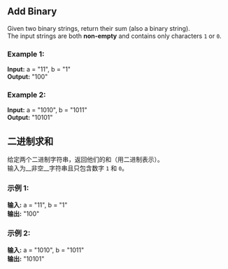 ##  Add Binary
Given two binary strings, return their sum (also a binary string).  
The input strings are both __non-empty__ and contains only characters <code>1</code> or <code>0</code>.
### Example 1:
__Input:__ a = "11", b = "1"  
__Output:__ "100"  
### Example 2:
__Input:__ a = "1010", b = "1011"  
__Output:__ "10101"  
## 二进制求和
给定两个二进制字符串，返回他们的和（用二进制表示）。  
输入为__非空__字符串且只包含数字 <code>1</code> 和 <code>0</code>。
### 示例 1:
__输入:__ a = "11", b = "1"  
__输出:__ "100"  
### 示例 2:
__输入:__ a = "1010", b = "1011"  
__输出:__ "10101"  
